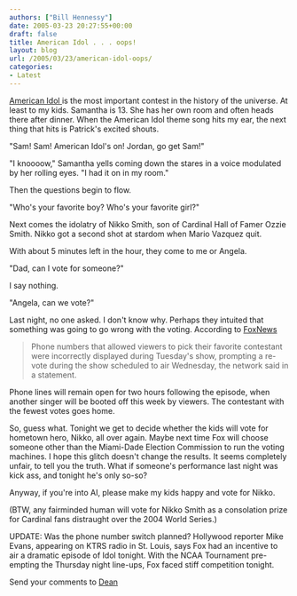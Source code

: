 ```yaml
---
authors: ["Bill Hennessy"]
date: 2005-03-23 20:27:55+00:00
draft: false
title: American Idol . . . oops!
layout: blog
url: /2005/03/23/american-idol-oops/
categories:
- Latest
---
```


[American Idol ](https://idolonfox.com/)is the most important contest in the history of the universe.  At least to my kids.  Samantha is 13.  She has her own room and often heads there after dinner.  When the American Idol theme song hits my ear, the next thing that hits is Patrick's excited shouts.

"Sam!  Sam!  American Idol's on!  Jordan, go get Sam!"

"I knoooow," Samantha yells coming down the stares in a voice modulated by her rolling eyes.  "I had it on in my room."

Then the questions begin to flow.

"Who's your favorite boy?  Who's your favorite girl?"

Next comes the idolatry of Nikko Smith, son of Cardinal Hall of Famer Ozzie Smith.  Nikko got a second shot at stardom when Mario Vazquez quit.

With about 5 minutes left in the hour, they come to me or Angela.

"Dad, can I vote for someone?"

I say nothing.

"Angela, can we vote?"

Last night, no one asked.  I don't know why.  Perhaps they intuited that something was going to go wrong with the voting.  According to [FoxNews](https://www.foxnews.com/story/0,2933,151265,00.html)



> Phone numbers that allowed viewers to pick their favorite contestant were incorrectly displayed during Tuesday's show, prompting a re-vote during the show scheduled to air Wednesday, the network said in a statement.

Phone lines will remain open for two hours following the episode, when another singer will be booted off this week by viewers. The contestant with the fewest votes goes home.



So, guess what.  Tonight we get to decide whether the kids will vote for hometown hero, Nikko, all over again.  Maybe next time Fox will choose someone other than the Miami-Dade Election Commission to run the voting machines.    I hope this glitch doesn't change the results.  It seems completely unfair, to tell you the truth.  What if someone's performance last night was kick ass, and tonight he's only so-so?

Anyway, if you're into AI, please make my kids happy and vote for Nikko.

(BTW, any fairminded human will vote for Nikko Smith as a consolation prize for Cardinal fans distraught over the 2004 World Series.)

UPDATE:  Was the phone number switch planned?  Hollywood reporter Mike Evans, appearing on KTRS radio in St. Louis, says Fox had an incentive to air a dramatic episode of Idol tonight.  With the NCAA Tournament pre-empting the Thursday night line-ups, Fox faced stiff competition tonight.

Send your comments to [Dean](https://www.deanesmay.com/posts/1111634809.shtml)

